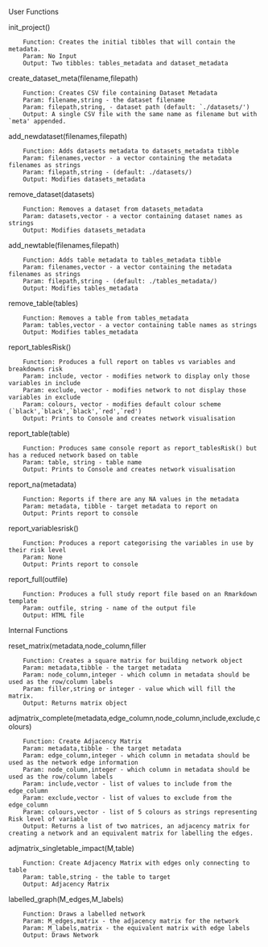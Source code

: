User Functions

init_project()
    
        Function: Creates the initial tibbles that will contain the metadata.
        Param: No Input
        Output: Two tibbles: tables_metadata and dataset_metadata
    
create_dataset_meta(filename,filepath)
    
        Function: Creates CSV file containing Dataset Metadata
        Param: filename,string - the dataset filename
        Param: filepath,string, - dataset path (default: `./datasets/')
        Output: A single CSV file with the same name as filename but with `meta' appended.
    
add_newdataset(filenames,filepath)
    
        Function: Adds datasets metadata to datasets_metadata tibble
        Param: filenames,vector - a vector containing the metadata filenames as strings
        Param: filepath,string - (default: ./datasets/)
        Output: Modifies datasets_metadata
    
remove_dataset(datasets)
    
        Function: Removes a dataset from datasets_metadata
        Param: datasets,vector - a vector containing dataset names as strings
        Output: Modifies datasets_metadata
    
add_newtable(filenames,filepath)
    
        Function: Adds table metadata to tables_metadata tibble
        Param: filenames,vector - a vector containing the metadata filenames as strings
        Param: filepath,string - (default: ./tables_metadata/)
        Output: Modifies tables_metadata
    
remove_table(tables)
    
        Function: Removes a table from tables_metadata
        Param: tables,vector - a vector containing table names as strings
        Output: Modifies tables_metadata
    
report_tablesRisk()
    
        Function: Produces a full report on tables vs variables and breakdowns risk
        Param: include, vector - modifies network to display only those variables in include
        Param: exclude, vector - modifies network to not display those variables in exclude
        Param: colours, vector - modifies default colour scheme (`black',`black',`black',`red',`red')
        Output: Prints to Console and creates network visualisation
    
report_table(table)
    
        Function: Produces same console report as report_tablesRisk() but has a reduced network based on table
        Param: table, string - table name
        Output: Prints to Console and creates network visualisation
    
report_na(metadata)
    
        Function: Reports if there are any NA values in the metadata
        Param: metadata, tibble - target metadata to report on
        Output: Prints report to console
    
report_variablesrisk()
    
        Function: Produces a report categorising the variables in use by their risk level
        Param: None
        Output: Prints report to console
    
report_full(outfile)
    
        Function: Produces a full study report file based on an Rmarkdown template
        Param: outfile, string - name of the output file
        Output: HTML file
    

Internal Functions

reset_matrix(metadata,node_column,filler
    
        Function: Creates a square matrix for building network object
        Param: metadata,tibble - the target metadata
        Param: node_column,integer - which column in metadata should be used as the row/column labels
        Param: filler,string or integer - value which will fill the matrix.
        Output: Returns matrix object
    
adjmatrix_complete(metadata,edge_column,node_column,include,exclude,colours)
    
        Function: Create Adjacency Matrix
        Param: metadata,tibble - the target metadata
        Param: edge_column,integer - which column in metadata should be used as the network edge information
        Param: node_column,integer - which column in metadata should be used as the row/column labels
        Param: include,vector - list of values to include from the edge_column
        Param: exclude,vector - list of values to exclude from the edge_column
        Param: colours,vector - list of 5 colours as strings representing Risk level of variable
        Output: Returns a list of two matrices, an adjacency matrix for creating a network and an equivalent matrix for labelling the edges.
    
adjmatrix_singletable_impact(M,table)
    
        Function: Create Adjacency Matrix with edges only connecting to table
        Param: table,string - the table to target
        Output: Adjacency Matrix
    
labelled_graph(M_edges,M_labels)
    
        Function: Draws a labelled network
        Param: M_edges,matrix - the adjacency matrix for the network
        Param: M_labels,matrix - the equivalent matrix with edge labels
        Output: Draws Network
    

